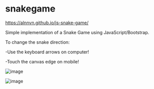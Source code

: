 # snakegame
https://alnnvn.github.io/js-snake-game/

Simple implementation of a Snake Game using JavaScript/Bootstrap.

To change the snake direction:

-Use the keyboard arrows on computer!

-Touch the canvas edge on mobile!

![image](https://user-images.githubusercontent.com/108158031/208581253-78181c74-a85e-4742-bdf3-89904c21391c.png)

![image](https://user-images.githubusercontent.com/108158031/209062082-f6fdfa58-fbf1-42e1-b7ba-1c28ee8d80a9.png)

